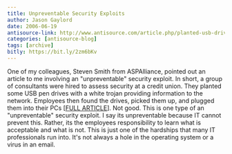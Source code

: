 ```yaml
---
title: Unpreventable Security Exploits
author: Jason Gaylord
date: 2006-06-19
antisource-link: http://www.antisource.com/article.php/planted-usb-drive-trojan
categories: [antisource-blog]
tags: [archive]
bitly: https://bit.ly/2zm6bKv
---
```


One of my colleagues, Steven Smith from ASPAlliance, pointed out an article to me involving an "unpreventable" security exploit. In short, a group of consultants were hired to assess security at a credit union. They planted some USB pen drives with a white trojan providing information to the network. Employees then found the drives, picked them up, and plugged them into their PCs \[[FULL ARTICLE](http://www.darkreading.com/document.asp?doc_id=95556&WT.svl=column1_1)\]. Not good. This is one type of an "unpreventable" security exploit. I say its unpreventable because IT cannot prevent this. Rather, its the employees responsibility to learn what is acceptable and what is not. This is just one of the hardships that many IT professionals run into. It's not always a hole in the operating system or a virus in an email.
